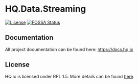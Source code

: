 HQ.Data.Streaming
=================

[![License](https://img.shields.io/badge/License-RPL%201.5-red.svg)](https://opensource.org/licenses/RPL-1.5)
[![FOSSA Status](https://app.fossa.io/api/projects/git%2Bgithub.com%2Fhq-io%2FHQ.Data.svg?type=shield)](https://app.fossa.io/projects/git%2Bgithub.com%2Fhq-io%2FHQ.Data?ref=badge_shield)

## Documentation

All project documentation can be found here: https://docs.hq.io

## License
HQ.io is licensed under RPL 1.5. More details can be found [here](https://github.com/hq-io/Shared/blob/master/LICENSE.txt).
